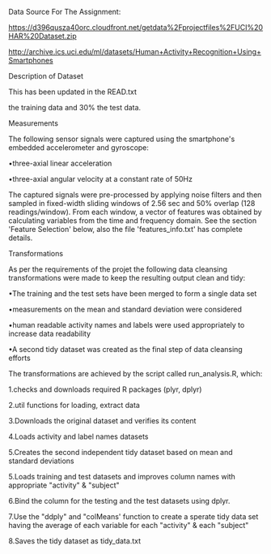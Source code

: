 


Data Source For The Assignment:



 



https://d396qusza40orc.cloudfront.net/getdata%2Fprojectfiles%2FUCI%20HAR%20Dataset.zip



 



 



http://archive.ics.uci.edu/ml/datasets/Human+Activity+Recognition+Using+Smartphones






Description of Dataset



 



This  has been updated
in the READ.txt



 



the training data and 30% the test data.



 



Measurements



 



The following sensor signals were captured using the
smartphone's embedded accelerometer and gyroscope:



•three-axial linear acceleration



•three-axial angular velocity at a constant rate of 50Hz



 



The captured signals were pre-processed by applying noise
filters and then sampled in fixed-width sliding windows of 2.56 sec and 50%
overlap (128 readings/window). From each window, a vector of features was
obtained by calculating variables from the time and frequency domain. See the
section 'Feature Selection' below, also the file 'features_info.txt' has
complete details.



 



 



Transformations



 



As per the requirements of the projet the following data
cleansing transformations were made to keep the resulting output clean and
tidy:



•The training and the test sets have been merged to form a
single data set



•measurements on the mean and standard deviation were
considered



•human readable activity names and labels were used appropriately
to increase data readability



•A second tidy dataset was created as the final step of data
cleansing efforts



 



The transformations are achieved by the script called
run_analysis.R, which:



1.checks and downloads required R packages (plyr, dplyr)



2.util functions for loading, extract data



3.Downloads the original dataset and verifies its content



4.Loads activity and label names datasets



5.Creates the second independent tidy dataset based on mean
and standard deviations



5.Loads training and test datasets and improves column names
with appropriate "activity" & "subject"



6.Bind the column for the testing and the test datasets
using dplyr.



7.Use the "ddply" and "colMeans' function to
create a sperate tidy data set having the average of each variable for each
"activity" & each "subject"



8.Saves the tidy dataset as tidy_data.txt



